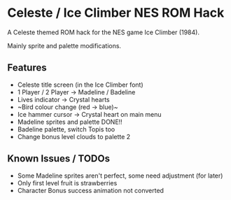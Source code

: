 # Celeste / Ice Climber NES ROM Hack

A Celeste themed ROM hack for the NES game Ice Climber (1984).

Mainly sprite and palette modifications.


## Features 

* Celeste title screen (in the Ice Climber font)
* 1 Player / 2 Player -> Madeline / Badeline
* Lives indicator -> Crystal hearts
* ~Bird colour change (red -> blue)~
* Ice hammer cursor -> Crystal heart on main menu
* Madeline sprites and palette DONE!!
* Badeline palette, switch Topis too
* Change bonus level clouds to palette 2

## Known Issues / TODOs

* Some Madeline sprites aren't perfect, some need adjustment (for later)
* Only first level fruit is strawberries
* Character Bonus success animation not converted
